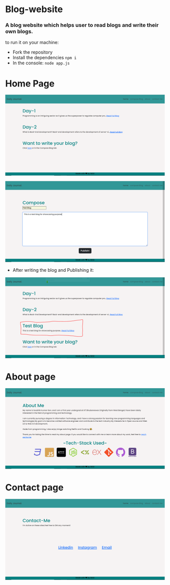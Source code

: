 # Blog-website

### A blog website which helps user to read blogs and write their own blogs.

to run it on your machine:
- Fork the repository
- Install the dependencies `npm i`
- In the console: `node app.js`


# Home Page
![App Pic1](./public/appv1.PNG)

![App Pic1](./public/appv2.PNG)

- After writing the blog and Publishing it:

![App Pic1](./public/appv3.PNG)


# About page
![App Pic1](./public/appv4.PNG)


# Contact page
![App Pic1](./public/appv5.PNG)
